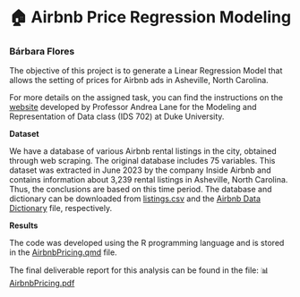 # 🏠 Airbnb Price Regression Modeling
### Bárbara Flores

The objective of this project is to generate a Linear Regression Model that allows the setting of prices for Airbnb ads in Asheville, North Carolina.

For more details on the assigned task, you can find the instructions on the [website](https://anlane611.github.io/ids702-fall23/DAA/DA1.html)  developed by Professor Andrea Lane for the Modeling and Representation of Data class (IDS 702) at Duke University.

**Dataset**

We have a database of various Airbnb rental listings in the city, obtained through web scraping. The original database includes 75 variables. This dataset was extracted in June 2023 by the company Inside Airbnb and contains information about 3,239 rental listings in Asheville, North Carolina. Thus, the conclusions are based on this time period. The database and dictionary can be downloaded from [listings.csv](https://github.com/BarbaraPFloresRios/IDS702_ModelingAndRepresentationOfData/blob/main/20231001_LinearRegression/listings.csv) and the [Airbnb Data Dictionary](https://github.com/BarbaraPFloresRios/IDS702_ModelingAndRepresentationOfData/blob/main/20231001_LinearRegression/Inside%20Airbnb%20Data%20Dictionary.xlsx) file, respectively.

**Results**

The code was developed using the R programming language and is stored in the [AirbnbPricing.qmd](https://github.com/BarbaraPFloresRios/IDS702_ModelingAndRepresentationOfData/blob/main/20231001_LinearRegression/AirbnbPricing.qmd) file. 

The final deliverable report for this analysis can be found in the file: 📊[AirbnbPricing.pdf](https://github.com/BarbaraPFloresRios/IDS702_ModelingAndRepresentationOfData/blob/main/20231001_LinearRegression/AirbnbPricing.pdf)

